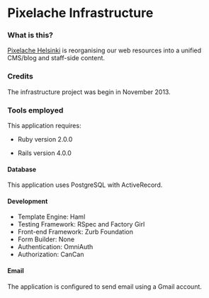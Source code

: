 # Pixelache Infrastructure

### What is this?
[Pixelache Helsinki](http://www.pixelache.ac) is reorganising our web resources into a unified CMS/blog and staff-side content.

### Credits
The infrastructure project was begin in November 2013.

### Tools employed

This application requires:

* Ruby version 2.0.0

* Rails version 4.0.0


#### Database

This application uses PostgreSQL with ActiveRecord.

#### Development

* Template Engine: Haml
* Testing Framework: RSpec and Factory Girl
* Front-end Framework: Zurb Foundation
* Form Builder: None
* Authentication: OmniAuth
* Authorization: CanCan

#### Email

The application is configured to send email using a Gmail account.